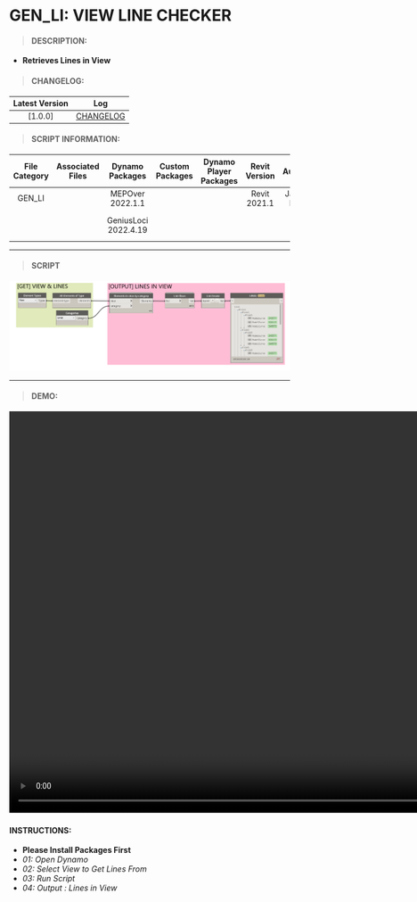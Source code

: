# GEN_LI: VIEW LINE CHECKER

> #### DESCRIPTION: 
- **Retrieves Lines in View**

> #### CHANGELOG:

| Latest Version | Log |
| :-------: | :----: | 
|[1.0.0] | [CHANGELOG](/_scripts/_general/LINES/changelog/GEN_LI_ViewLine.md) |

> #### SCRIPT INFORMATION: 

| File Category| Associated Files | Dynamo Packages | Custom Packages | Dynamo Player Packages | Revit Version | Author | Modified By | File Name & Location | 
| :-------: | :----: | :---: | :---: | :---: | :---: | :---: | :---: | :--:
| GEN_LI |  | MEPOver 2022.1.1 |  | | Revit 2021.1 | Jacky Luk | | 20220609_GEN_LI_ViewLine_Checker V1.0.0 |  
| |  | GeniusLoci 2022.4.19 | | | | | | (https://bimcapcom.sharepoint.com/:f:/s/BCP-Main/ErJs9op_vYtAtnJTaUY0xX0Btdmd8z4PhsMx2BzttY1Lig?e=lNlP3S) | 

----------------------------------------------------------------

> #### **SCRIPT** 

<img src="./_scripts/_general/LINES/images/GEN_LI_ViewLine.png">

------------------------------------------------------------------------------

> #### DEMO: 
<video width="1280" height="720" controls>
 <source src="./_scripts/_general/LINES/demo/GEN_LI_ViewLines.mp4" type="video/mp4">
</video>

#### INSTRUCTIONS:
- **Please Install Packages First**
- *01: Open Dynamo*
- *02: Select View to Get Lines From*
- *03: Run Script*
- *04: Output : Lines in View*